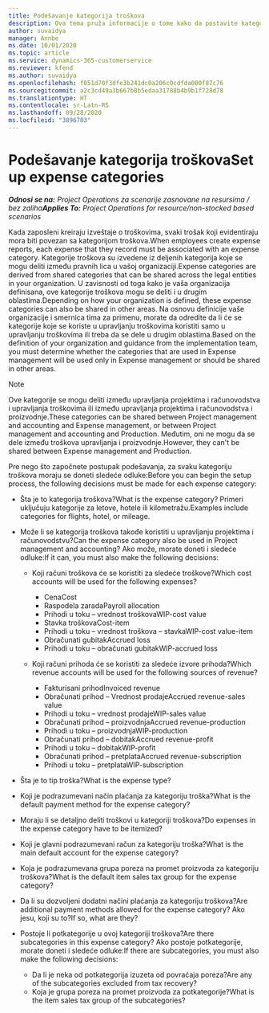 ```yaml
---
title: Podešavanje kategorija troškova
description: Ova tema pruža informacije o tome kako da postavite kategorije troškova i deljene kategorije za izveštaje o troškovima.
author: suvaidya
manager: Annbe
ms.date: 10/01/2020
ms.topic: article
ms.service: dynamics-365-customerservice
ms.reviewer: kfend
ms.author: suvaidya
ms.openlocfilehash: f051d70f3dfe3b241dc0a206c0cdfda000f87c76
ms.sourcegitcommit: a2c3cd49a3b667b8b5edaa31788b4b9b1f728d78
ms.translationtype: HT
ms.contentlocale: sr-Latn-RS
ms.lasthandoff: 09/28/2020
ms.locfileid: "3896703"
---
```

# <a name="set-up-expense-categories"></a><span data-ttu-id="34508-103">Podešavanje kategorija troškova</span><span class="sxs-lookup"><span data-stu-id="34508-103">Set up expense categories</span></span>

<span data-ttu-id="34508-104">_**Odnosi se na:** Project Operations za scenarije zasnovane na resursima / bez zaliha_</span><span class="sxs-lookup"><span data-stu-id="34508-104">_**Applies To:** Project Operations for resource/non-stocked based scenarios_</span></span>

<span data-ttu-id="34508-105">Kada zaposleni kreiraju izveštaje o troškovima, svaki trošak koji evidentiraju mora biti povezan sa kategorijom troškova.</span><span class="sxs-lookup"><span data-stu-id="34508-105">When employees create expense reports, each expense that they record must be associated with an expense category.</span></span> <span data-ttu-id="34508-106">Kategorije troškova su izvedene iz deljenih kategorija koje se mogu deliti između pravnih lica u vašoj organizaciji.</span><span class="sxs-lookup"><span data-stu-id="34508-106">Expense categories are derived from shared categories that can be shared across the legal entities in your organization.</span></span> <span data-ttu-id="34508-107">U zavisnosti od toga kako je vaša organizacija definisana, ove kategorije troškova mogu se deliti i u drugim oblastima.</span><span class="sxs-lookup"><span data-stu-id="34508-107">Depending on how your organization is defined, these expense categories can also be shared in other areas.</span></span> <span data-ttu-id="34508-108">Na osnovu definicije vaše organizacije i smernica tima za primenu, morate da odredite da li će se kategorije koje se koriste u upravljanju troškovima koristiti samo u upravljanju troškovima ili treba da se dele u drugim oblastima.</span><span class="sxs-lookup"><span data-stu-id="34508-108">Based on the definition of your organization and guidance from the implementation team, you must determine whether the categories that are used in Expense management will be used only in Expense management or should be shared in other areas.</span></span>

> [!NOTE]
> <span data-ttu-id="34508-109">Ove kategorije se mogu deliti između upravljanja projektima i računovodstva i upravljanja troškovima ili između upravljanja projektima i računovodstva i proizvodnje.</span><span class="sxs-lookup"><span data-stu-id="34508-109">These categories can be shared between Project management and accounting and Expense management, or between Project management and accounting and Production.</span></span> <span data-ttu-id="34508-110">Međutim, oni ne mogu da se dele između troškova upravljanja i proizvodnje.</span><span class="sxs-lookup"><span data-stu-id="34508-110">However, they can't be shared between Expense management and Production.</span></span>

<span data-ttu-id="34508-111">Pre nego što započnete postupak podešavanja, za svaku kategoriju troškova moraju se doneti sledeće odluke:</span><span class="sxs-lookup"><span data-stu-id="34508-111">Before you can begin the setup process, the following decisions must be made for each expense category:</span></span>

- <span data-ttu-id="34508-112">Šta je to kategorija troškova?</span><span class="sxs-lookup"><span data-stu-id="34508-112">What is the expense category?</span></span> <span data-ttu-id="34508-113">Primeri uključuju kategorije za letove, hotele ili kilometražu.</span><span class="sxs-lookup"><span data-stu-id="34508-113">Examples include categories for flights, hotel, or mileage.</span></span>
- <span data-ttu-id="34508-114">Može li se kategorija troškova takođe koristiti u upravljanju projektima i računovodstvu?</span><span class="sxs-lookup"><span data-stu-id="34508-114">Can the expense category also be used in Project management and accounting?</span></span> <span data-ttu-id="34508-115">Ako može, morate doneti i sledeće odluke:</span><span class="sxs-lookup"><span data-stu-id="34508-115">If it can, you must also make the following decisions:</span></span>

    - <span data-ttu-id="34508-116">Koji računi troškova će se koristiti za sledeće troškove?</span><span class="sxs-lookup"><span data-stu-id="34508-116">Which cost accounts will be used for the following expenses?</span></span>

        - <span data-ttu-id="34508-117">Cena</span><span class="sxs-lookup"><span data-stu-id="34508-117">Cost</span></span>
        - <span data-ttu-id="34508-118">Raspodela zarada</span><span class="sxs-lookup"><span data-stu-id="34508-118">Payroll allocation</span></span>
        - <span data-ttu-id="34508-119">Prihodi u toku – vrednost troškova</span><span class="sxs-lookup"><span data-stu-id="34508-119">WIP-cost value</span></span>
        - <span data-ttu-id="34508-120">Stavka troškova</span><span class="sxs-lookup"><span data-stu-id="34508-120">Cost-item</span></span>
        - <span data-ttu-id="34508-121">Prihodi u toku – vrednost troškova – stavka</span><span class="sxs-lookup"><span data-stu-id="34508-121">WIP-cost value-item</span></span>
        - <span data-ttu-id="34508-122">Obračunati gubitak</span><span class="sxs-lookup"><span data-stu-id="34508-122">Accrued loss</span></span>
        - <span data-ttu-id="34508-123">Prihodi u toku – obračunati gubitak</span><span class="sxs-lookup"><span data-stu-id="34508-123">WIP-accrued loss</span></span>

    - <span data-ttu-id="34508-124">Koji računi prihoda će se koristiti za sledeće izvore prihoda?</span><span class="sxs-lookup"><span data-stu-id="34508-124">Which revenue accounts will be used for the following sources of revenue?</span></span>

        - <span data-ttu-id="34508-125">Fakturisani prihod</span><span class="sxs-lookup"><span data-stu-id="34508-125">Invoiced revenue</span></span>
        - <span data-ttu-id="34508-126">Obračunati prihod – Vrednost prodaje</span><span class="sxs-lookup"><span data-stu-id="34508-126">Accrued revenue-sales value</span></span>
        - <span data-ttu-id="34508-127">Prihodi u toku – vrednost prodaje</span><span class="sxs-lookup"><span data-stu-id="34508-127">WIP-sales value</span></span>
        - <span data-ttu-id="34508-128">Obračunati prihod – proizvodnja</span><span class="sxs-lookup"><span data-stu-id="34508-128">Accrued revenue-production</span></span>
        - <span data-ttu-id="34508-129">Prihodi u toku – proizvodnja</span><span class="sxs-lookup"><span data-stu-id="34508-129">WIP-production</span></span>
        - <span data-ttu-id="34508-130">Obračunati prihod – dobitak</span><span class="sxs-lookup"><span data-stu-id="34508-130">Accrued revenue-profit</span></span>
        - <span data-ttu-id="34508-131">Prihodi u toku – dobitak</span><span class="sxs-lookup"><span data-stu-id="34508-131">WIP-profit</span></span>
        - <span data-ttu-id="34508-132">Obračunati prihod – pretplata</span><span class="sxs-lookup"><span data-stu-id="34508-132">Accrued revenue-subscription</span></span>
        - <span data-ttu-id="34508-133">Prihodi u toku – pretplata</span><span class="sxs-lookup"><span data-stu-id="34508-133">WIP-subscription</span></span>

- <span data-ttu-id="34508-134">Šta je to tip troška?</span><span class="sxs-lookup"><span data-stu-id="34508-134">What is the expense type?</span></span>
- <span data-ttu-id="34508-135">Koji je podrazumevani način plaćanja za kategoriju troška?</span><span class="sxs-lookup"><span data-stu-id="34508-135">What is the default payment method for the expense category?</span></span>
- <span data-ttu-id="34508-136">Moraju li se detaljno deliti troškovi u kategoriji troškova?</span><span class="sxs-lookup"><span data-stu-id="34508-136">Do expenses in the expense category have to be itemized?</span></span>
- <span data-ttu-id="34508-137">Koji je glavni podrazumevani račun za kategoriju troška?</span><span class="sxs-lookup"><span data-stu-id="34508-137">What is the main default account for the expense category?</span></span>
- <span data-ttu-id="34508-138">Koja je podrazumevana grupa poreza na promet proizvoda za kategoriju troškova?</span><span class="sxs-lookup"><span data-stu-id="34508-138">What is the default item sales tax group for the expense category?</span></span>
- <span data-ttu-id="34508-139">Da li su dozvoljeni dodatni načini plaćanja za kategoriju troškova?</span><span class="sxs-lookup"><span data-stu-id="34508-139">Are additional payment methods allowed for the expense category?</span></span> <span data-ttu-id="34508-140">Ako jesu, koji su to?</span><span class="sxs-lookup"><span data-stu-id="34508-140">If so, what are they?</span></span>
- <span data-ttu-id="34508-141">Postoje li potkategorije u ovoj kategoriji troškova?</span><span class="sxs-lookup"><span data-stu-id="34508-141">Are there subcategories in this expense category?</span></span> <span data-ttu-id="34508-142">Ako postoje potkategorije, morate doneti i sledeće odluke:</span><span class="sxs-lookup"><span data-stu-id="34508-142">If there are subcategories, you must also make the following decisions:</span></span>

    - <span data-ttu-id="34508-143">Da li je neka od potkategorija izuzeta od povraćaja poreza?</span><span class="sxs-lookup"><span data-stu-id="34508-143">Are any of the subcategories excluded from tax recovery?</span></span>
    - <span data-ttu-id="34508-144">Koja je grupa poreza na promet proizvoda za potkategorije?</span><span class="sxs-lookup"><span data-stu-id="34508-144">What is the item sales tax group of the subcategories?</span></span>
